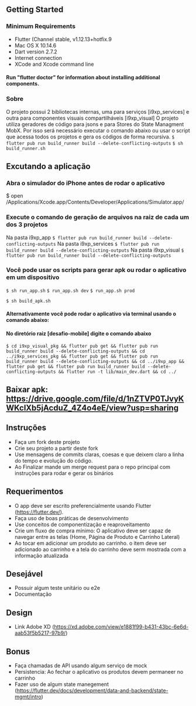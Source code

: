 ## Getting Started

### Minimum Requirements
* Flutter (Channel stable, v1.12.13+hotfix.9
* Mac OS X 10.14.6 
* Dart version 2.7.2
* Internet connection
* XCode and Xcode command line

#### Run "flutter doctor" for information about installing additional components.

### Sobre
O projeto possui 2 bibliotecas internas, uma para serviços [i9xp_services] e outra para componentes visuais compartilháveis [i9xp_visual]
O projeto utiliza geradores de código para jsons e para Stores do State Managment MobX. Por isso será necessário executar o comando abaixo ou usar o script que acessa todos os projetos e gera os códigos de forma recursiva.
`$ flutter pub run build_runner build --delete-conflicting-outputs`
`$ sh build_runner.sh`

## Excutando a aplicação

### Abra o simulador do iPhone antes de rodar o aplicativo
$ open /Applications/Xcode.app/Contents/Developer/Applications/Simulator.app/

### Execute o comando de geração de arquivos na raiz de cada um dos 3 projetos
Na pasta i9xp_app `$ flutter pub run build_runner build --delete-conflicting-outputs`
Na pasta i9xp_services `$ flutter pub run build_runner build --delete-conflicting-outputs`
Na pasta i9xp_visual `$ flutter pub run build_runner build --delete-conflicting-outputs`

### Você pode usar os scripts para gerar apk ou rodar o aplicativo em um dispositivo
`$ sh run_app.sh`
`$ run_app.sh dev`
`$ run_app.sh prod`

`$ sh build_apk.sh`

#### Alternativamente você pode rodar o aplicativo via terminal usando o comando abaixo:
#### No diretório raiz [desafio-mobile] digite o comando abaixo
`$ cd i9xp_visual_pkg && flutter pub get && flutter pub run build_runner build --delete-conflicting-outputs && cd ../i9xp_services_pkg && flutter pub get && flutter pub run build_runner build --delete-conflicting-outputs && cd ../i9xp_app && flutter pub get && flutter pub run build_runner build --delete-conflicting-outputs && flutter run -t lib/main_dev.dart && cd ../`

Baixar apk: https://drive.google.com/file/d/1nZTVP0TJvyKWKclXb5jAcduZ_4Z4o4eE/view?usp=sharing
---------------------

## Instruções

 - Faça um fork deste projeto
 - Crie seu projeto a partir deste fork
 - Use mensagens de commits claras, coesas e que deixem claro a linha do tempo e evolução do código. 
 - Ao Finalizar mande um merge request para o repo principal com instruções para rodar e gerar os binários

## Requerimentos
 
 - O app deve ser escrito preferencialmente usando Flutter (https://flutter.dev/).
 - Faça uso de boas práticas de desenvolvimento
 - Use conceitos de componentização e reaproveitamento
 - Crie um fluxo de compra mínimo: O aplicativo deve ser capaz de navegar entre as telas (Home, Página de Produto e Carrinho Lateral)
 - Ao tocar em adicionar um produto ao carrinho. o item deve ser adicionado ao carrinho e a tela do carrinho deve serm mostrada com a informação atualizada


## Desejável
 
 - Possuir algum teste unitário ou e2e
 - Documentação

## Design

 - Link Adobe XD (https://xd.adobe.com/view/e1881f99-b431-43bc-6e6d-aab53f5b5217-97b9/)

## Bonus
 - Faça chamadas de API usando algum serviço de mock 
 - Persistencia: Ao fechar o aplicativo os produtos devem permaneer no carrinho
 - Fazer uso de algum state manegement (https://flutter.dev/docs/development/data-and-backend/state-mgmt/intro)
